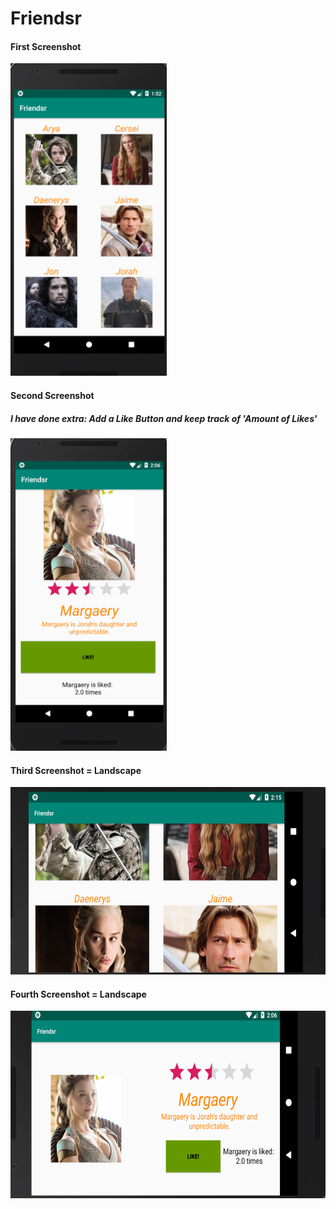 # Friendsr

#### First Screenshot
<img width="250" height="500" src="https://github.com/Laurelborggreve/Friendsr/blob/master/doc/Friendsr1.png">

#### Second Screenshot 
##### I have done extra: Add a Like Button and keep track of 'Amount of Likes'
<img width="250" height="500" src="https://github.com/Laurelborggreve/Friendsr/blob/master/doc/Friendsr2.png">

#### Third Screenshot = Landscape
<img width="650" height="300" src="https://github.com/Laurelborggreve/Friendsr/blob/master/doc/Friendsr1landscape.png">

#### Fourth Screenshot = Landscape
<img width="650" height="300" src="https://github.com/Laurelborggreve/Friendsr/blob/master/doc/Friendsr2landscape.png">
